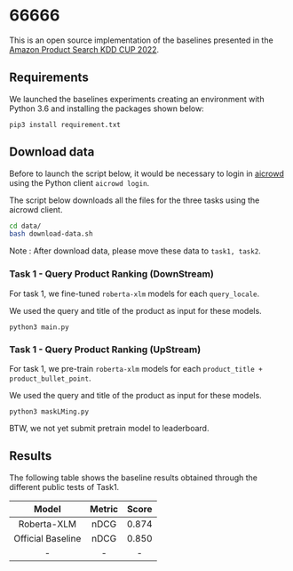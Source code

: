 # 66666
This is an open source implementation of the baselines presented in the [Amazon Product Search KDD CUP 2022](https://www.aicrowd.com/challenges/esci-challenge-for-improving-product-search).


## Requirements
We launched the baselines experiments creating an environment with Python 3.6 and installing the packages  shown below:
```
pip3 install requirement.txt
```

## Download data

Before to launch the script below, it would be necessary to login in [aicrowd](https://www.aicrowd.com/) using the Python client `aicrowd login`.

The script below downloads all the files for the three tasks using the aicrowd client.

```bash
cd data/
bash download-data.sh
```
Note : After download data, please move these data to `task1, task2`.


### Task 1 - Query Product Ranking (DownStream)

For task 1, we fine-tuned `roberta-xlm` models for each `query_locale`.

 We used the query and title of the product as input for these models.

```
python3 main.py
```

### Task 1 - Query Product Ranking (UpStream)

For task 1, we pre-train `roberta-xlm` models for each `product_title + product_bullet_point`.

 We used the query and title of the product as input for these models.

```
python3 maskLMing.py
```
BTW, we not yet submit pretrain model to leaderboard.



## Results
The following table shows the baseline results obtained through the different public tests of Task1.

| Model |  Metric  | Score |
|:----:|:--------:|:-----:|
|   Roberta-XLM  | nDCG     | 0.874 |
|    Official Baseline | nDCG | 0.850 |
|    - | - | - |


